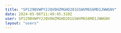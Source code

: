```yaml
---
title: "SP129BVWPY2JQV0HZMGHD201GSWVM6S6MD1JWWGNV"
date: 2024-05-06T11:49:45.310Z
user: SP129BVWPY2JQV0HZMGHD201GSWVM6S6MD1JWWGNV
layout: "users"
---
```

    